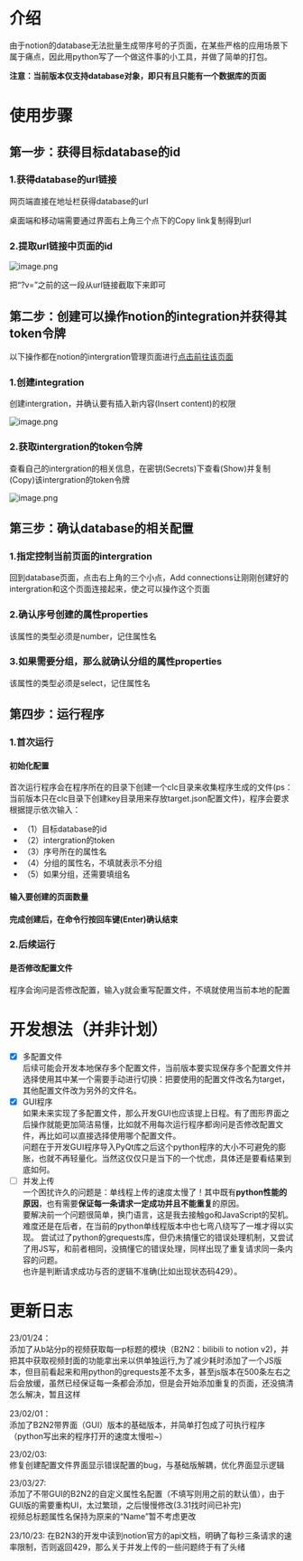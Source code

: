 # 介绍
由于notion的database无法批量生成带序号的子页面，在某些严格的应用场景下属于痛点，因此用python写了一个做这件事的小工具，并做了简单的打包。


**注意：当前版本仅支持database对象，即只有且只能有一个数据库的页面**
# 使用步骤
## 第一步：获得目标database的id
### 1.获得database的url链接
网页端直接在地址栏获得database的url

桌面端和移动端需要通过界面右上角三个点下的Copy link复制得到url
### 2.提取url链接中页面的id
![image.png](https://yoaken-1316330335.cos.ap-chongqing.myqcloud.com/markdownPic/202301030532401.png)

把“?v=”之前的这一段从url链接截取下来即可

## 第二步：创建可以操作notion的integration并获得其token令牌
以下操作都在notion的intergration管理页面进行[点击前往该页面](https://www.notion.so/my-integrations)
### 1.创建integration
创建intergration，并确认要有插入新内容(Insert content)的权限

![image.png](https://yoaken-1316330335.cos.ap-chongqing.myqcloud.com/markdownPic/202301030632968.png)

### 2.获取intergration的token令牌
查看自己的intergration的相关信息，在密钥(Secrets)下查看(Show)并复制(Copy)该intergration的token令牌

![image.png](https://yoaken-1316330335.cos.ap-chongqing.myqcloud.com/markdownPic/202301030633303.png)

## 第三步：确认database的相关配置
### 1.指定控制当前页面的intergration
回到database页面，点击右上角的三个小点，Add connections让刚刚创建好的intergration和这个页面连接起来，使之可以操作这个页面
### 2.确认序号创建的属性properties
该属性的类型必须是number，记住属性名
### 3.如果需要分组，那么就确认分组的属性properties
该属性的类型必须是select，记住属性名

## 第四步：运行程序
### 1.首次运行
#### 初始化配置
首次运行程序会在程序所在的目录下创建一个clc目录来收集程序生成的文件(ps：当前版本只在clc目录下创建key目录用来存放target.json配置文件)，程序会要求根据提示依次输入：
* （1）目标database的id
* （2）intergration的token
* （3）序号所在的属性名
* （4）分组的属性名，不填就表示不分组
* （5）如果分组，还需要填组名
#### 输入要创建的页面数量
#### 完成创建后，在命令行按回车键(Enter)确认结束

### 2.后续运行

#### 是否修改配置文件
程序会询问是否修改配置，输入y就会重写配置文件，不填就使用当前本地的配置
# 开发想法（并非计划）
- [x] 多配置文件  
后续可能会开发本地保存多个配置文件，当前版本要实现保存多个配置文件并选择使用其中某一个需要手动进行切换：把要使用的配置文件改名为target，其他配置文件改为另外的文件名。
- [x] GUI程序  
如果未来实现了多配置文件，那么开发GUI也应该提上日程。有了图形界面之后操作就能更加简洁易懂，比如就不用每次运行程序都询问是否修改配置文件，再比如可以直接选择使用哪个配置文件。      
问题在于开发GUI程序导入PyQt库之后这个python程序的大小不可避免的膨胀，也就不再轻量化。当然这仅仅只是当下的一个忧虑，具体还是要看结果到底如何。  
- [ ] 并发上传   
一个困扰许久的问题是：单线程上传的速度太慢了！其中既有**python性能的原因**，也有需要**保证每一条请求一定成功并且不能重复**的原因。  
要解决前一个问题很简单，换门语言，这是我去接触go和JavaScript的契机。难度还是在后者，在当前的python单线程版本中也七弯八绕写了一堆才得以实现。
尝试过了python的grequests库，但仍未搞懂它的错误处理机制，又尝试了用JS写，和前者相同，没搞懂它的错误处理，同样出现了重复请求同一条内容的问题。  
也许是判断请求成功与否的逻辑不准确(比如出现状态码429）。
# 更新日志
23/01/24：   
添加了从b站分p的视频获取每一p标题的模块（B2N2：bilibili to notion v2)，并把其中获取视频封面的功能拿出来以供单独运行,为了减少耗时添加了一个JS版本，但目前看起来和用python的grequests差不太多，甚至js版本在500条左右之后会放缓，虽然已经保证每一条都会添加，但是会开始添加重复的页面，还没搞清怎么解决，暂且这样

23/02/01：  
添加了B2N2带界面（GUI）版本的基础版本，并简单打包成了可执行程序（python写出来的程序打开的速度太慢啦~）

23/02/03:  
修复创建配置文件界面显示错误配置的bug，与基础版解耦，优化界面显示逻辑

23/03/27:  
添加了不带GUI的B2N2的自定义属性名配置（不填写则用之前的默认值），由于GUI版的需要重构UI，太过繁琐，之后慢慢修改(3.31找时间已补完)  
视频总标题属性名保持为原来的“Name”暂不考虑更改

23/10/23:
在B2N3的开发中读到notion官方的api文档，明确了每秒三条请求的速率限制，否则返回429，那么关于并发上传的一些问题终于有了头绪

